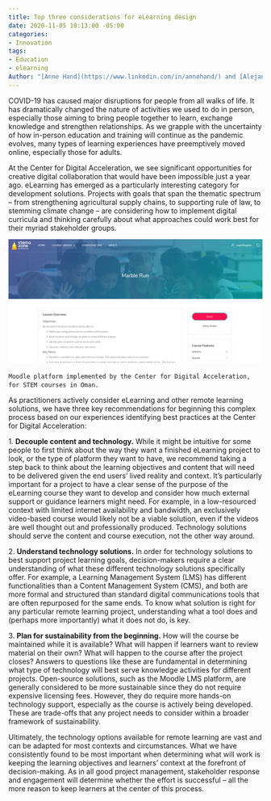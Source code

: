 ```yaml
---
title: Top three considerations for eLearning design
date: 2020-11-05 10:13:00 -05:00
categories:
- Innovation
tags:
- Education
- elearning
Author: "[Anne Hand](https://www.linkedin.com/in/annehand/) and [Alejandro Solis](https://www.linkedin.com/in/alejandrosolis/)"
---
```


COVID-19 has caused major disruptions for people from all walks of life. It has dramatically changed the nature of activities we used to do in person, especially those aiming to bring people together to learn, exchange knowledge and strengthen relationships. As we grapple with the uncertainty of how in-person education and training will continue as the pandemic evolves, many types of learning experiences have preemptively moved online, especially those for adults.

At the Center for Digital Acceleration, we see significant opportunities for creative digital collaboration that would have been impossible just a year ago. eLearning has emerged as a particularly interesting category for development solutions. Projects with goals that span the thematic spectrum – from strengthening agricultural supply chains, to supporting rule of law, to stemming climate change – are considering how to implement digital curricula and thinking carefully about what approaches could work best for their myriad stakeholder groups.

![Capture-a98d9f.PNG](/uploads/Capture-a98d9f.PNG)

`Moodle platform implemented by the Center for Digital Acceleration, for STEM courses in Oman.`

As practitioners actively consider eLearning and other remote learning solutions, we have three key recommendations for beginning this complex process based on our experiences identifying best practices at the Center for Digital Acceleration:

1\. **Decouple content and technology.** While it might be intuitive for some people to first think about the way they want a finished eLearning project to look, or the type of platform they want to have, we recommend taking a step back to think about the learning objectives and content that will need to be delivered given the end users’ lived reality and context. It’s particularly important for a project to have a clear sense of the purpose of the eLearning course they want to develop and consider how much external support or guidance learners might need. For example, in a low-resourced context with limited internet availability and bandwidth, an exclusively video-based course would likely not be a viable solution, even if the videos are well thought out and professionally produced. Technology solutions should serve the content and course execution, not the other way around.

2\. **Understand technology solutions.** In order for technology solutions to best support project learning goals, decision-makers require a clear understanding of what these different technology solutions specifically offer. For example, a Learning Management System (LMS) has different functionalities than a Content Management System (CMS), and both are more formal and structured than standard digital communications tools that are often repurposed for the same ends. To know what solution is right for any particular remote learning project, understanding what a tool does and (perhaps more importantly) what it does not do, is key.

3\. **Plan for sustainability from the beginning.** How will the course be maintained while it is available? What will happen if learners want to review material on their own? What will happen to the course after the project closes? Answers to questions like these are fundamental in determining what type of technology will best serve knowledge activities for different projects. Open-source solutions, such as the Moodle LMS platform, are generally considered to be more sustainable since they do not require expensive licensing fees. However, they do require more hands-on technology support, especially as the course is actively being developed. These are trade-offs that any project needs to consider within a broader framework of sustainability.

Ultimately, the technology options available for remote learning are vast and can be adapted for most contexts and circumstances. What we have consistently found to be most important when determining what will work is keeping the learning objectives and learners’ context at the forefront of decision-making. As in all good project management, stakeholder response and engagement will determine whether the effort is successful – all the more reason to keep learners at the center of this process.